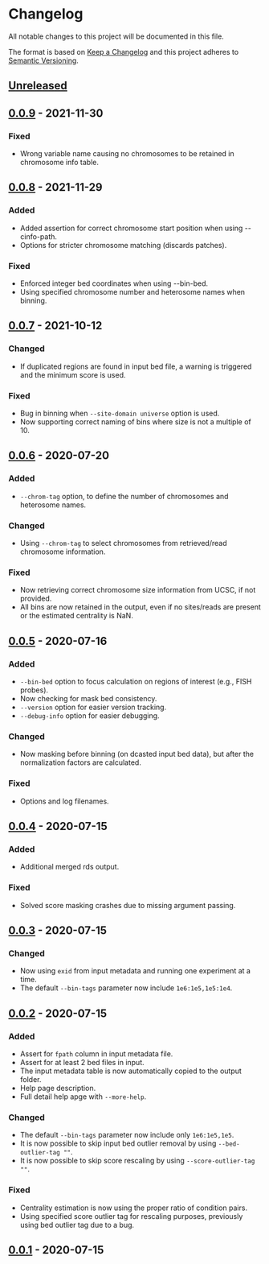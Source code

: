 # Changelog
All notable changes to this project will be documented in this file.

The format is based on [Keep a Changelog](http://keepachangelog.com/en/1.0.0/)
and this project adheres to [Semantic Versioning](http://semver.org/spec/v2.0.0.html).

## [Unreleased]

## [0.0.9] - 2021-11-30
### Fixed
- Wrong variable name causing no chromosomes to be retained in chromosome info table.

## [0.0.8] - 2021-11-29
### Added
- Added assertion for correct chromosome start position when using --cinfo-path.
- Options for stricter chromosome matching (discards patches).
### Fixed
- Enforced integer bed coordinates when using --bin-bed.
- Using specified chromosome number and heterosome names when binning.

## [0.0.7] - 2021-10-12
### Changed
- If duplicated regions are found in input bed file, a warning is triggered and the minimum score is used.

### Fixed
- Bug in binning when `--site-domain universe` option is used.
- Now supporting correct naming of bins where size is not a multiple of 10.

## [0.0.6] - 2020-07-20
### Added
- `--chrom-tag` option, to define the number of chromosomes and heterosome names.

### Changed
- Using `--chrom-tag` to select chromosomes from retrieved/read chromosome information.

### Fixed
- Now retrieving correct chromosome size information from UCSC, if not provided.
- All bins are now retained in the output, even if no sites/reads are present or the estimated centrality is NaN.

## [0.0.5] - 2020-07-16
### Added
- `--bin-bed` option to focus calculation on regions of interest (e.g., FISH probes).
- Now checking for mask bed consistency.
- `--version` option for easier version tracking.
- `--debug-info` option for easier debugging.

### Changed
- Now masking before binning (on dcasted input bed data), but after the normalization factors are calculated.

### Fixed
- Options and log filenames.

## [0.0.4] - 2020-07-15
### Added
- Additional merged rds output.

### Fixed
- Solved score masking crashes due to missing argument passing.

## [0.0.3] - 2020-07-15
### Changed
- Now using `exid` from input metadata and running one experiment at a time.
- The default `--bin-tags` parameter now include `1e6:1e5,1e5:1e4`.

## [0.0.2] - 2020-07-15
### Added
- Assert for `fpath` column in input metadata file.
- Assert for at least 2 bed files in input.
- The input metadata table is now automatically copied to the output folder.
- Help page description.
- Full detail help apge with `--more-help`.

### Changed
- The default `--bin-tags` parameter now include only `1e6:1e5,1e5`.
- It is now possible to skip input bed outlier removal by using `--bed-outlier-tag ""`.
- It is now possible to skip score rescaling by using `--score-outlier-tag ""`.

### Fixed
- Centrality estimation is now using the proper ratio of condition pairs.
- Using specified score outlier tag for rescaling purposes, previously using bed outlier tag due to a bug.

## [0.0.1] - 2020-07-15

[Unreleased]: https://github.com/ggirelli/gpseq-img-py  
[0.0.9]: https://github.com/ggirelli/gpseq-radical/releases/tag/v0.0.9  
[0.0.8]: https://github.com/ggirelli/gpseq-radical/releases/tag/v0.0.8  
[0.0.7]: https://github.com/ggirelli/gpseq-radical/releases/tag/v0.0.7  
[0.0.6]: https://github.com/ggirelli/gpseq-radical/releases/tag/v0.0.6  
[0.0.5]: https://github.com/ggirelli/gpseq-radical/releases/tag/v0.0.5  
[0.0.4]: https://github.com/ggirelli/gpseq-radical/releases/tag/v0.0.4  
[0.0.3]: https://github.com/ggirelli/gpseq-radical/releases/tag/v0.0.3  
[0.0.2]: https://github.com/ggirelli/gpseq-radical/releases/tag/v0.0.2  
[0.0.1]: https://github.com/ggirelli/gpseq-radical/releases/tag/v0.0.1  
